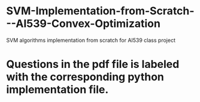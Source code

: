 # SVM-Implementation-from-Scratch---AI539-Convex-Optimization
SVM algorithms implementation from scratch for AI539 class project

# Questions in the pdf file is labeled with the corresponding python implementation file.
